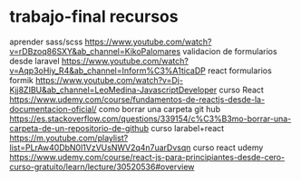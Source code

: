 # trabajo-final recursos
aprender sass/scss
https://www.youtube.com/watch?v=rDBzoq86SXY&ab_channel=KikoPalomares
validacion de formularios desde laravel
https://www.youtube.com/watch?v=Aqp3oHiy_R4&ab_channel=Inform%C3%A1ticaDP
react formularios formik
https://www.youtube.com/watch?v=Dj-Kjj8ZIBU&ab_channel=LeoMedina-JavascriptDeveloper
curso React
https://www.udemy.com/course/fundamentos-de-reactjs-desde-la-documentacion-oficial/
como borrar una carpeta git hub
https://es.stackoverflow.com/questions/339154/c%C3%B3mo-borrar-una-carpeta-de-un-repositorio-de-github
curso larabel+react
https://m.youtube.com/playlist?list=PLrAw40DbN0l1VzVUsNWV2q4n7uarDvsqn
curso react udemy
https://www.udemy.com/course/react-js-para-principiantes-desde-cero-curso-gratuito/learn/lecture/30520536#overview
